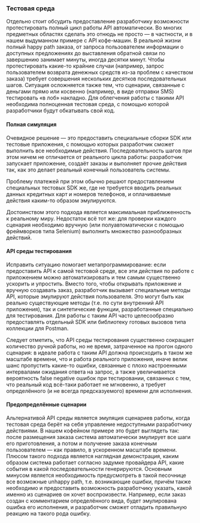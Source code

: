 ### Тестовая среда

Отдельно стоит обсудить предоставление разработчику возможности протестировать полный цикл работы API автоматически. Во многих предметных областях сделать это отнюдь не просто — в частности, и в нашем выдуманном примере с API кофе-машин. В реальной жизни полный happy path заказа, от запроса пользователем информации о доступных предложениях до выставления обратной связи по завершению занимает минуты, иногда десятки минут. Чтобы протестировать какие-то крайние случаи (например, запрос пользователем возврата денежных средств из-за проблем с качеством заказа) требует совершения нескольких десятков последовательных шагов. Ситуация осложняется также тем, что сценарии, связанные с деньгами прямо или косвенно (например, в виде отправки SMS) тестировать «в лоб» накладно. Для облегчения работы с такими API необходима полноценная тестовая среда, с помощью которой разработчики будут обкатывать свой код.

#### Полная симуляция

Очевидное решение — это предоставить специальные сборки SDK или тестовые приложения, с помощью которых разработчик сможет выполнить все необходимые действия. Последовательность шагов при этом ничем не отличается от реального цикла работы: разработчик запускает приложение, создаёт заказы и выполняет прочие действия так, как это делает реальный конечный пользователь системы.

Проблему платежей при этом обычно решают предоставлением специальных тестовых SDK же, где не требуется вводить реальных данных кредитных карт и номеров телефонов, и оплачиваемые действия каким-то образом эмулируются.

Достоинством этого подхода является максимальная приближенность к реальному миру. Недостаток всё тот же: для проверки каждого сценария необходимо вручную (или полуавтоматически с помощью фреймворков типа Selenium) выполнить множество разнообразных действий.

#### API среды тестирования

Исправить ситуацию помогает метапрограммирование: если предоставить API к самой тестовой среде, все эти действия по работе с приложением можно автоматизировать и тем самым существенно ускорить и упростить. Вместо того, чтобы открывать приложение и вручную создавать заказ, разработчик вызывает специальные методы API, которые эмулируют действия пользователя. Это могут быть как реально существующие методы (т.е. по сути внутренний API приложения), так и синтетические функции, разработанные специально для тестирования. Для работы с таким API часто целесообразно предоставлять отдельный SDK или библиотеку готовых вызовов типа коллекции для Postman.

Следует отметить, что API среды тестирования существенно сокращает количество ручной работы, но не время, затраченное на прогон одного сценария: в идеале работа с таким API должна происходить в таком же масштабе времени, что и работа реального приложения, иначе велик шанс пропустить какие-то ошибки, связанные с плохо настроенными интервалами ожидания ответа на запрос, а также увеличивается вероятность false negative ошибок при тестировании, связанных с тем, что реальный код всё-таки работает не мгновенно, а требует определённого (и не всегда предсказуемого) времени для исполнения.

#### Предопределённые сценарии

Альтернативой API среды является эмуляция сценариев работы, когда тестовая среда берёт на себя управление недоступными разработчику действиями. В нашем кофейном примере это будет выглядеть так: после размещения заказа система автоматически эмулирует все шаги его приготовления, а потом и получение заказа конечным пользователем — как правило, в ускоренном масштабе времени. Плюсом такого подхода является наглядная демонстрация, каким образом система работает согласно задумке провайдера API, какие события в какой последовательности генерируются. Основным минусом является необходимость предусмотреть в такой песочнице все возможные unhappy path, т.е. возникающие ошибки, причём также необходимо и предоставить возможность разработчику указать, какой именно из сценариев он хочет воспроизвести. Например, если заказ создан с комментарием определённого вида, будет эмулирована ошибка его исполнения, и разработчик сможет отладить правильную реакцию на такого рода ошибку.
